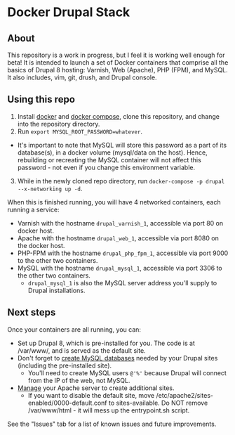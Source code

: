 # Docker Drupal Stack

## About
This repository is a work in progress, but I feel it is working well enough for beta! It is intended to launch a set of Docker containers that comprise all the basics of Drupal 8 hosting: Varnish, Web (Apache), PHP (FPM), and MySQL. It also includes, vim, git, drush, and Drupal console.

## Using this repo
1. Install [docker](https://docs.docker.com/engine/installation/) and [docker compose](https://docs.docker.com/compose/install/), clone this repository, and change into the repository directory.
2. Run `export MYSQL_ROOT_PASSWORD=whatever`.
  * It's important to note that MySQL will store this password as a part of its database(s), in a docker volume (mysql/data on the host). Hence, rebuilding or recreating the MySQL container will not affect this password - not even if you change this environment variable.
3. While in the newly cloned repo directory, run `docker-compose -p drupal --x-networking up -d`.

When this is finished running, you will have 4 networked containers, each running a service: 
* Varnish with the hostname `drupal_varnish_1`, accessible via port 80 on docker host. 
* Apache with the hostname `drupal_web_1`, accessible via port 8080 on the docker host.
* PHP-FPM with the hostname `drupal_php_fpm_1`, accessible via port 9000 to the other two containers.
* MySQL with the hostname `drupal_mysql_1`, accessible via port 3306 to the other two containers.
  * `drupal_mysql_1` is also the MySQL server address you'll supply to Drupal installations.

## Next steps
Once your containers are all running, you can:
* Set up Drupal 8, which is pre-installed for you. The code is at /var/www/, and is served as the default site.
* Don't forget to [create MySQL databases](https://www.drupal.org/documentation/install/create-database#mysql_commands) needed by your Drupal sites (including the pre-installed site).
  * You'll need to create MySQL users `@'%'` because Drupal will connect from the IP of the web, not MySQL.
* [Manage](https://help.ubuntu.com/lts/serverguide/httpd.html) your Apache server to create additional sites.
  * If you want to disable the default site, move /etc/apache2/sites-enabled/0000-default.conf to sites-available. Do NOT remove /var/www/html - it will mess up the entrypoint.sh script.

See the "Issues" tab for a list of known issues and future improvements.
